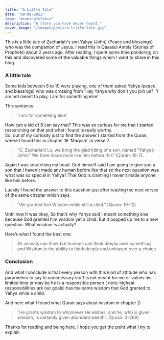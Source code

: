 ```yaml
---
title: "A Little Tale"
date: "08-08-2022"
tags: "meaningfulness"
description: "A story you have never heard."
cover_image: "/images/posts/a-little-tale.jpg"
---
```


This is a little tale of Zachariah's son Yahya (John) (Peace and blessings) who was the companion of Jesus. I read this in Qasasul Ambia (Stories of Prophets) about 2 years ago. After reading, I spent some time pondering on this and discovered some of the valuable things which I want to share in this blog.

### A little tale

Some kids between 8 to 10 were playing, one of them asked Yahya (peace and blessings) who was crossing from 'Hey Yahya why don't you join us?'
'I am not meant to play, I am for something else'

This sentence

> 'I am for something else'

How can a kid of 8 can say that? This was so curious for me that I started researching on that and what I found is really worthy.  
So, out of my curiosity just to find the answer I started from the Quran, where I found this in chapter 19 ‘Maryam’ in verse 7.

> “O, Zachariah! Lo, we bring the glad tiding of a son, named “Yahya(- John)” We have made none like him before this” [Quran: 19-7].

Again I was scratching my head. God himself said I am going to give you a son that I haven't made any human before like that so the next question was what was so special in Yahya? That God is claiming I haven’t made anyone like him before.

Luckily I found the answer to this question just after reading the next verses of the same chapter which says.

> “We granted him Wisdom while still a child.” [Quran: 19-12]

Until now It was okay, So that’s why Yahya said I meant something else because God granted him wisdom yet a child. But it popped up me to a new question. What wisdom is actually?

Here’s what I found the best one:

> All animals can think but humans can think deeply over something and Wisdom is the ability to think deeply and unbiased over a choice.

### Conclusion

And what I conclude is that every person with this kind of attitude who has parameters to say to unnecessary stuff is not meant for me or values his limited time or may be he is a responsible person ( note: highest responsibilities are our goals) has the same wisdom that God granted to Yahya while a child.

And here what I found what Quran says about wisdom in chapter 2:

> “He grants wisdom to whomever He wishes, and he, who is given wisdom, is certainly given abundant wealth”. [Quran: 2-269].

Thanks for reading and being here. I hope you get the point what I try to explain
